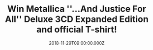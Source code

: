 ---
campaign-uuid: "c-e56a2ec8-2b22-4ac3-80b7-a4c6a317fbf8"
type: "Competition"
category: "Music"
date: "2018-11-29T09:00:00.000Z"
end-date: "2018-12-29T23:59:00.000Z"
disable-form: false
is_promoted: false
has_entry_page: true
title: "Win Metallica ''…And Justice For All'' Deluxe 3CD Expanded Edition and official\
  \ T-shirt!"
competition-description: "<p>Metallica\_commemorate the 30th anniversary of the release\
  \ of their breakthrough fourth album\_''…And Justice For All'' with the announcement\
  \ of its definitive reissue, out\_November 2nd\_on the band's own Blackened Recordings.\
  \ We are giving away 2 fantastic ''…And Justice For All'' Deluxe CD Album PLUS 2\
  \ official T-shirts of the band to 2 lucky NME AAA members to win!</p>\n<p>Are you\
  \ Metallica’s biggest fan? Enter below for a chance to win!</p>\n"
hero-header: "Win Metallica ''…And Justice For All'' Deluxe 3CD Expanded Edition and\
  \ official T-shirt!"
terms-confirmation: "N/A"
banner-img: "https://assets.expresslyapp.com/asset-36397d38-6625-4c56-af4d-013072662e86.jpg"
logo-left-href: "aaa.nme.com"
logo-left-image: "https://assets.expresslyapp.com/asset-9dc611f7-9990-4ce6-9d21-e8a58b0be9a4.jpg"
logo-left-title: "NME AAA"
bg-image-hero: "https://assets.expresslyapp.com/asset-7c52a51a-4313-4fe8-9c10-fff10a5473b1.jpg"
bg-image-first: "https://assets.expresslyapp.com/asset-a6722ae9-b805-4d42-b6c7-b7d8517bc167.jpg"
bg-image-second: "https://assets.expresslyapp.com/asset-3e1b5888-97e4-41f7-a3c3-bf79f480fb8f.jpg"
bg-image-third: "https://assets.expresslyapp.com/asset-168da03f-bb10-4f83-9945-b126429890b6.jpg"
section1-content: "<p>''…And Justice For All''\_was originally released September\
  \ 7th, 1988, on Elektra Records. Certified 8x Platinum in the United States,\_…\
  And Justice For All\_marked a series of\_firsts for Metallica: The first full-length\
  \ Metallica recording to feature bassist Jason Newsted, the first Metallica album\
  \ to crack the U.S. Top 10 where it peaked at #6, the band’s first video and top\
  \ 40 single (“One”),\_their debut performance on the GRAMMY® Awards, as well as\
  \ their first GRAMMY® loss (Best Hard Rock/Metal Performance Vocal or Instrumental\_\
  \_for\_…And Justice for All),\_and first GRAMMY® win (Best Metal Performance for\_\
  “One”).\_ Rolling Stone\_hailed it as\_\"a marvel of precisely channeled aggression''.</p>\n"
section2-content: "<p>The ''…And Justice For All''\_reissue will be available physically\
  \ as a Standard\_Double 180 gram\_LP, Standard CD,\_3 CD Expanded Edition,\_Cassette,\_\
  Limited Edition Deluxe Box Set and digitally as a Standard\_album\_(available to\
  \ stream and download), an\_Expanded Edition (available for download only), and\
  \ a\_Digital Deluxe Box Set\_(available for streaming and download).</p>\n"
section3-content: "<p>The Expanded Edition will include previously unreleased demos,\
  \ rough mixes, previously unreleased live tracks, and an expanded booklet of never-before-seen\
  \ Ross Halfin photos.</p>\n<p>If you are Metallica’s biggest\_fan, this is a MUST\
  \ for you! Enter the form below for a chance to win ''…And Justice For All'' Deluxe\
  \ 3CD Expanded Edition and official T-shirt of the band!</p>\n<p>Good luck!</p>\n\
  \_\n"
entry-title: "Win Metallica ''…And Justice For All'' Deluxe 3CD Expanded Edition and\
  \ official T-shirt!"
entry-content: "<p>Enter the draw to win  Metallica ''…And Justice For All'' Deluxe\
  \ 3CD Expanded Edition and official T-shirt before 23:59 on 29th of December 2018.</p>\n"
has-winner: false
prize-description: "Metallica ''…And Justice For All'' Deluxe 3CD Expanded Edition\
  \ and official T-shirt. Each winner will be randomly assigned 1 of the 2 t-shirts\
  \ from the available colours and sizes: White - size large & Black - size medium."
special-conditions: "Multiple entries are allowed up to one every day."
country-restrictions:
- "GB"
---